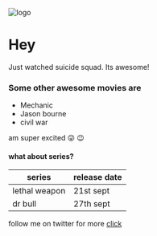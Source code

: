 ![logo](https://cloud.githubusercontent.com/assets/22290070/18684180/c0991c56-7f62-11e6-926a-d5c09584e2be.jpg)

# Hey
Just watched suicide squad. Its awesome!

### Some other awesome movies are
* Mechanic
* Jason bourne
* civil war

am super excited :stuck_out_tongue_winking_eye:   :wink:

#### what about series?

|series|release date|
|------|------------|
|lethal weapon|21st sept|
|dr bull|27th sept|

follow me on twitter for more [click](https://twitter.com/kharioki)

